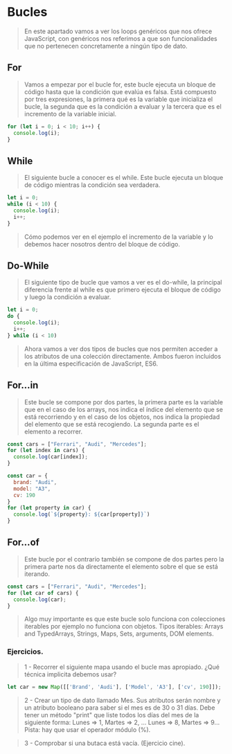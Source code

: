 # Bucles

>En este apartado vamos a ver los loops genéricos que nos ofrece JavaScript, con genéricos nos referimos a que son funcionalidades que no pertenecen concretamente a ningún tipo de dato. 

## For
>Vamos a empezar por el bucle for, este bucle ejecuta un bloque de código hasta que la condición que evalúa es falsa. Está compuesto por tres expresiones, la primera qué es la variable que inicializa el bucle, la segunda que es la condición a evaluar y la tercera que es el incremento de la variable inicial.

```javascript
for (let i = 0; i < 10; i++) {
  console.log(i);
}
```

## While
>El siguiente bucle a conocer es el while. Este bucle ejecuta un bloque de código mientras la condición sea verdadera.

```javascript
let i = 0;
while (i < 10) {
  console.log(i);
  i++;
}
```

>Cómo podemos ver en el ejemplo el incremento de la variable y lo debemos hacer nosotros dentro del bloque de código.

## Do-While
>El siguiente tipo de bucle que vamos a ver es el do-while, la principal diferencia frente al while es que primero ejecuta el bloque de código y luego la condición a evaluar.

```javascript
let i = 0;
do {
  console.log(i);
  i++;
} while (i < 10)
```

>Ahora vamos a ver dos tipos de bucles que nos permiten acceder a los atributos de una colección directamente.  Ambos fueron incluidos en la última especificación de JavaScript, ES6.

## For...in

>Este bucle se compone por dos partes, la primera parte es la variable que en el caso de los arrays, nos indica el índice del elemento que se está recorriendo y en el caso de los objetos, nos indica la propiedad del elemento que se está recogiendo. La segunda parte es el elemento a recorrer.

```javascript
const cars = ["Ferrari", "Audi", "Mercedes"];
for (let index in cars) {
  console.log(car[index]);
}

const car = {
  brand: "Audi",
  model: "A3",
  cv: 190
}
for (let property in car) {
  console.log(`${property}: ${car[property]}`)
}
```

## For...of

>Este bucle por el contrario también se compone de dos partes pero la primera parte nos da directamente el elemento sobre el que se está iterando.
```javascript
const cars = ["Ferrari", "Audi", "Mercedes"];
for (let car of cars) {
  console.log(car);
}
```

>Algo muy importante es que este bucle solo funciona con colecciones iterables por ejemplo no funciona con objetos. Tipos iterables: Arrays and TypedArrays, Strings, Maps, Sets, arguments, DOM elements.


### Ejercicios.

> 1 - Recorrer el siguiente mapa usando el bucle mas apropiado. ¿Qué técnica implicita debemos usar?

```javascript
let car = new Map([['Brand', 'Audi'], ['Model', 'A3'], ['cv', 190]]);
```

> 2 - Crear un tipo de dato llamado Mes. Sus atributos serán nombre y un atributo booleano para saber si el mes es de 30 o 31 días. Debe tener un método "print" que liste todos los días del mes de la siguiente forma: Lunes => 1, Martes => 2, ... Lunes => 8, Martes => 9... Pista: hay que usar el operador módulo (%). 

> 3 - Comprobar si una butaca está vacía. (Ejercicio cine).